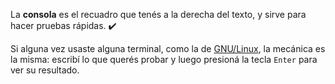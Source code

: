 La **consola** es el recuadro que tenés a la derecha del texto, y sirve para hacer pruebas rápidas. :heavy_check_mark:

Si alguna vez usaste alguna terminal, como la de [GNU/Linux](https://es.wikipedia.org/wiki/GNU/Linux), la mecánica es la misma: escribí lo que querés probar y luego presioná la tecla `Enter` para ver su resultado.